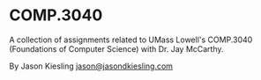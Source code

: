 # COMP.3040

A collection of assignments related to UMass Lowell's COMP.3040 (Foundations of Computer Science) with Dr. Jay McCarthy.

By Jason Kiesling
jason@jasondkiesling.com